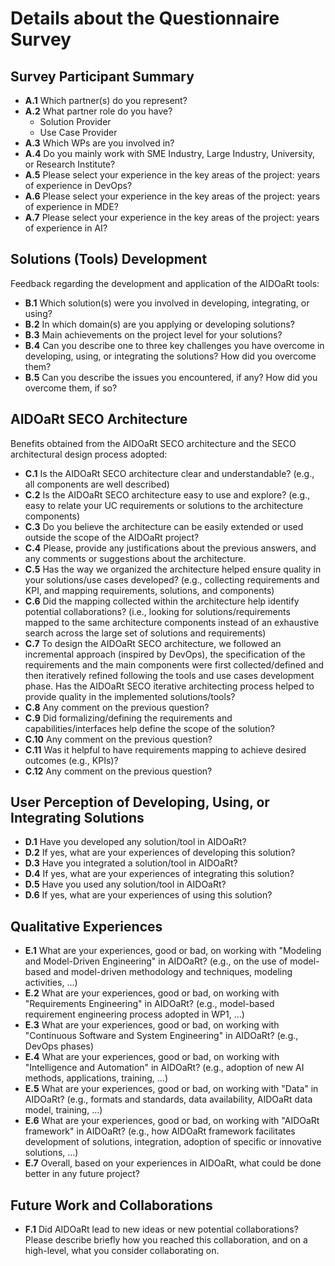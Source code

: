 # Details about the Questionnaire Survey

## Survey Participant Summary

- **A.1** Which partner(s) do you represent?
- **A.2** What partner role do you have?
  - Solution Provider
  - Use Case Provider
- **A.3** Which WPs are you involved in?
- **A.4** Do you mainly work with SME Industry, Large Industry, University, or Research Institute?
- **A.5** Please select your experience in the key areas of the project: years of experience in DevOps?
- **A.6** Please select your experience in the key areas of the project: years of experience in MDE?
- **A.7** Please select your experience in the key areas of the project: years of experience in AI?

## Solutions (Tools) Development

Feedback regarding the development and application of the AIDOaRt tools:

- **B.1** Which solution(s) were you involved in developing, integrating, or using?
- **B.2** In which domain(s) are you applying or developing solutions?
- **B.3** Main achievements on the project level for your solutions?
- **B.4** Can you describe one to three key challenges you have overcome in developing, using, or integrating the solutions? How did you overcome them?
- **B.5** Can you describe the issues you encountered, if any? How did you overcome them, if so?

## AIDOaRt SECO Architecture

Benefits obtained from the AIDOaRt SECO architecture and the SECO architectural design process adopted:

- **C.1** Is the AIDOaRt SECO architecture clear and understandable? (e.g., all components are well described)
- **C.2** Is the AIDOaRt SECO architecture easy to use and explore? (e.g., easy to relate your UC requirements or solutions to the architecture components)
- **C.3** Do you believe the architecture can be easily extended or used outside the scope of the AIDOaRt project?
- **C.4** Please, provide any justifications about the previous answers, and any comments or suggestions about the architecture.
- **C.5** Has the way we organized the architecture helped ensure quality in your solutions/use cases developed? (e.g., collecting requirements and KPI, and mapping requirements, solutions, and components)
- **C.6** Did the mapping collected within the architecture help identify potential collaborations? (i.e., looking for solutions/requirements mapped to the same architecture components instead of an exhaustive search across the large set of solutions and requirements)
- **C.7** To design the AIDOaRt SECO architecture, we followed an incremental approach (inspired by DevOps), the specification of the requirements and the main components were first collected/defined and then iteratively refined following the tools and use cases development phase. Has the AIDOaRt SECO iterative architecting process helped to provide quality in the implemented solutions/tools?
- **C.8** Any comment on the previous question?
- **C.9** Did formalizing/defining the requirements and capabilities/interfaces help define the scope of the solution?
- **C.10** Any comment on the previous question?
- **C.11** Was it helpful to have requirements mapping to achieve desired outcomes (e.g., KPIs)?
- **C.12** Any comment on the previous question?

## User Perception of Developing, Using, or Integrating Solutions

- **D.1** Have you developed any solution/tool in AIDOaRt?
- **D.2** If yes, what are your experiences of developing this solution?
- **D.3** Have you integrated a solution/tool in AIDOaRt?
- **D.4** If yes, what are your experiences of integrating this solution?
- **D.5** Have you used any solution/tool in AIDOaRt?
- **D.6** If yes, what are your experiences of using this solution?

## Qualitative Experiences

- **E.1** What are your experiences, good or bad, on working with "Modeling and Model-Driven Engineering" in AIDOaRt? (e.g., on the use of model-based and model-driven methodology and techniques, modeling activities, ...)
- **E.2** What are your experiences, good or bad, on working with "Requirements Engineering" in AIDOaRt? (e.g., model-based requirement engineering process adopted in WP1, …)
- **E.3** What are your experiences, good or bad, on working with "Continuous Software and System Engineering" in AIDOaRt? (e.g., DevOps phases)
- **E.4** What are your experiences, good or bad, on working with "Intelligence and Automation" in AIDOaRt? (e.g., adoption of new AI methods, applications, training, ...)
- **E.5** What are your experiences, good or bad, on working with "Data" in AIDOaRt? (e.g., formats and standards, data availability, AIDOaRt data model, training, ...)
- **E.6** What are your experiences, good or bad, on working with "AIDOaRt framework" in AIDOaRt? (e.g., how AIDOaRt framework facilitates development of solutions, integration, adoption of specific or innovative solutions, ...)
- **E.7** Overall, based on your experiences in AIDOaRt, what could be done better in any future project?

## Future Work and Collaborations

- **F.1** Did AIDOaRt lead to new ideas or new potential collaborations? Please describe briefly how you reached this collaboration, and on a high-level, what you consider collaborating on.
